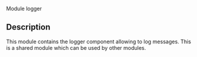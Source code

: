 Module logger

## Description

This module contains the logger component allowing to log messages. This is a shared module which
can be used by other modules.